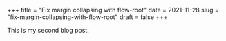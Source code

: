 +++
title = "Fix margin collapsing with flow-root"
date = 2021-11-28
slug = "fix-margin-collapsing-with-flow-root"
draft = false
+++

This is my second blog post.